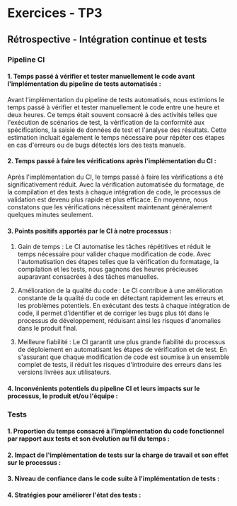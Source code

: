 # Exercices - TP3

## Rétrospective - Intégration continue et tests

### Pipeline CI

#### 1. Temps passé à vérifier et tester manuellement le code avant l'implémentation du pipeline de tests automatisés :

Avant l'implémentation du pipeline de tests automatisés, nous estimions le temps passé à vérifier et tester manuellement le code entre une heure et deux heures. Ce temps était souvent consacré à des activités telles que l'exécution de scénarios de test, la vérification de la conformité aux spécifications, la saisie de données de test et l'analyse des résultats. Cette estimation incluait également le temps nécessaire pour répéter ces étapes en cas d'erreurs ou de bugs détectés lors des tests manuels.


#### 2. Temps passé à faire les vérifications après l'implémentation du CI :

Après l'implémentation du CI, le temps passé à faire les vérifications a été significativement réduit. Avec la vérification automatisée du formatage, de la compilation et des tests à chaque intégration de code, le processus de validation est devenu plus rapide et plus efficace. En moyenne, nous constatons que les vérifications nécessitent maintenant généralement quelques minutes seulement.

#### 3. Points positifs apportés par le CI à notre processus :

1. Gain de temps : Le CI automatise les tâches répétitives et réduit le temps nécessaire pour valider chaque modification de code. Avec l'automatisation des étapes telles que la vérification du formatage, la compilation et les tests, nous gagnons des heures précieuses auparavant consacrées à des tâches manuelles.


2. Amélioration de la qualité du code : Le CI contribue à une amélioration constante de la qualité du code en détectant rapidement les erreurs et les problèmes potentiels. En exécutant des tests à chaque intégration de code, il permet d'identifier et de corriger les bugs plus tôt dans le processus de développement, réduisant ainsi les risques d'anomalies dans le produit final.


3. Meilleure fiabilité : Le CI garantit une plus grande fiabilité du processus de déploiement en automatisant les étapes de vérification et de test. En s'assurant que chaque modification de code est soumise à un ensemble complet de tests, il réduit les risques d'introduire des erreurs dans les versions livrées aux utilisateurs.

#### 4. Inconvénients potentiels du pipeline CI et leurs impacts sur le processus, le produit et/ou l'équipe :



### Tests

#### 1. Proportion du temps consacré à l'implémentation du code fonctionnel par rapport aux tests et son évolution au fil du temps :

#### 2. Impact de l'implémentation de tests sur la charge de travail et son effet sur le processus :

#### 3. Niveau de confiance dans le code suite à l'implémentation de tests :

#### 4. Stratégies pour améliorer l'état des tests :